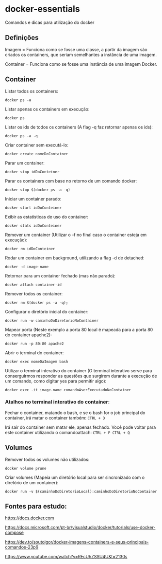 # docker-essentials
Comandos e dicas para utilização do docker

## Definições

Imagem = Funciona como se fosse uma classe, a partir da imagem são criados os containers, que seriam semelhantes a instância de uma imagem.

Container = Funciona como se fosse uma instância de uma imagem Docker.

## Container

Listar todos os containers:
```
docker ps -a
```

Listar apenas os containers em execução:
```
docker ps
```

Listar os ids de todos os containers (A flag -q faz retornar apenas os ids):
```
docker ps -a -q
```

Criar container sem executá-lo:
```
docker create nomeDoContainer
```

Parar um container:
```
docker stop idDoConteiner
```

Parar os containers com base no retorno de um comando docker:
```
docker stop $(docker ps -a -q)
```

Iniciar um container parado:
```
docker start idDoConteiner
```

Exibir as estatísticas de uso do container:
```
docker stats idDoConteiner
```

Remover um container (Utilizar o -f no final caso o container esteja em execução):
```
docker rm idDoConteiner
```

Rodar um container em background, utilizando a flag -d de detached:
```
docker -d image-name
```

Retornar para um container fechado (mas não parado):
```
docker attach container-id
```

Remover todos os container:
```
docker rm $(docker ps -a -q); 
```

Configurar o diretório inicial do container:
```
docker run -w caminhoDoDiretorioNoContainer
```

Mapear porta (Neste exemplo a porta 80 local é mapeada para a porta 80 do container apache2):
```
docker run -p 80:80 apache2
```

Abrir o terminal do container:
```
docker exec nomeDaImagem bash
```

Utilizar o terminal interativo do container (O terminal interativo serve para conserguirmos responder as questões que surgirem durante a execução de um comando, como digitar yes para permitir algo):
```
docker exec -it image-name comandoAserExecutadoNoContainer
```

### Atalhos no terminal interativo do container:

Fechar o container, matando o bash, e se o bash for o job principal do container, irá matar o container também:
```CTRL + D```

Irá sair do container sem matar ele, apenas fechado. Você pode voltar para este container utilizando o comandoattach:
```CTRL + P CTRL + Q```

## Volumes

Remover todos os volumes não utilizados:
```
docker volume prune
```

Criar volumes (Mapeia um diretório local para ser sincronizado com o diretório de um container):
```
docker run -v $(caminhoDoDiretorioLocal):caminhoDoDiretorioNoContainer
```

## Fontes para estudo: 

https://docs.docker.com

https://docs.microsoft.com/pt-br/visualstudio/docker/tutorials/use-docker-compose

https://dev.to/soutoigor/docker-imagens-containers-e-seus-principais-comandos-23p6

https://www.youtube.com/watch?v=REcUhZSSU4U&t=2130s
